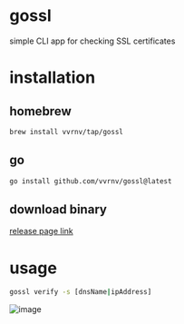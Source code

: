 # gossl

simple CLI app for checking SSL certificates

# installation

## homebrew
```sh
brew install vvrnv/tap/gossl
```

## go
```sh
go install github.com/vvrnv/gossl@latest
```

## download binary

[release page link](https://github.com/vvrnv/gossl/releases)

# usage

```sh
gossl verify -s [dnsName|ipAddress]
```
![image](https://user-images.githubusercontent.com/40491079/210393898-118958e2-0365-47bc-8323-764a43f07c0c.png)
